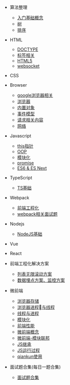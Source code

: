 - 算法整理
  - [入门基础概念](/docs/algorithm/0.前章.md)
  - [树](/docs/algorithm/1.树.md)
  - [排序](/docs/algorithm/2.排序.md)

- HTML
  - [DOCTYPE](/docs/html/1.DOCTYPE.md)
  - [标签相关](/docs/html/2.元素标签相关.md)
  - [HTML5](/docs/html/3.HTML5概念.md)
  - [websocket](/docs/html/4.websocket.md)
- CSS

- Browser
  - [google浏览器相关](/docs/browser/1.google-browser.md)
  - [浏览器](/docs/browser/2.browser.md)
  - [内置对象](/docs/browser/3.内置对象详解.md)
  - [事件模型](/docs/browser/4.事件模型详解.md)
  - [请求相关内容](/docs/browser/5.请求相关内容详解.md)
  - [网络](/docs/browser/6.internet.md)

- Javascript
  - [this指针](/docs/javascript/this.md)
  - [OOP](/docs/javascript/OOP.md)
  - [模块化](/docs/javascript/module.md)
  - [promise](/docs/javascript/promise.md)
  - [ES6 & ES Next](/docs/javascript/es6&esNext/README.md)

- TypeScript
  - [TS基础](/docs/typescript/typescript.md)

- Webpack
  - [前端工程化](/docs/webpack/工程化.md)
  - [webpack相关面试题](/docs/webpack/webpack.md)

- Nodejs
  - [NodeJS基础](/docs/nodejs/nodejs.md)

- Vue

- React

- 前端工程化解决方案
  - [列表无限滚动方案](/docs/solveplan/列表无限滚动方案.md)
  - [数据埋点方案、监控方案](/docs/solveplan/数据埋点方案、监控方案.md)

- 微前端
  - [浏览器存储](/docs/microfrontend/浏览器存储.md)
  - [浏览器进程与线程](/docs/microfrontend/浏览器进程与线程.md)
  - [线程与进程](/docs/microfrontend/线程与进程.md)
  - [模块化](/docs/microfrontend/模块化.md)
  - [前端性能](/docs/microfrontend/前端性能.md)
  - [微前端概念](/docs/microfrontend/微前端之为什么需要微前端.md)
  - [微前端-模块联邦](/docs/microfrontend/微前端-模块联邦.md)
  - [JS继承](/docs/microfrontend/JS继承.md)
  - [JS运行过程](/docs/microfrontend/JS运行过程.md)
  - [qiankun使用](/docs/microfrontend/qiankun实战.md)

- 面试题合集(每日一题合集)
  - [面试题合集](/docs/interview/readme.md)
